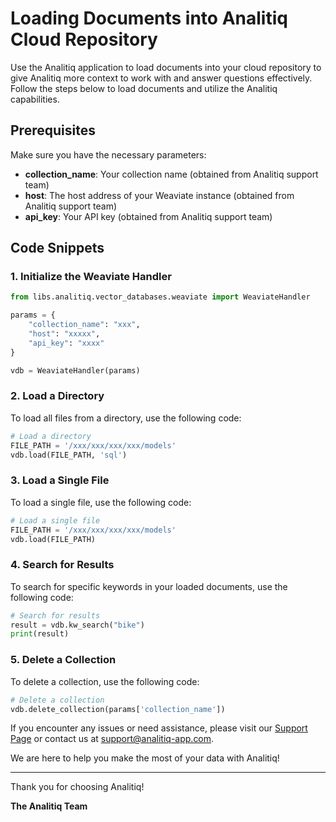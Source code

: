 
# Loading Documents into Analitiq Cloud Repository

Use the Analitiq application to load documents into your cloud repository to give Analitiq more context to work with and answer questions effectively. Follow the steps below to load documents and utilize the Analitiq capabilities.

## Prerequisites

Make sure you have the necessary parameters:
- **collection_name**: Your collection name (obtained from Analitiq support team)
- **host**: The host address of your Weaviate instance (obtained from Analitiq support team)
- **api_key**: Your API key (obtained from Analitiq support team)

## Code Snippets

### 1. Initialize the Weaviate Handler

```python
from libs.analitiq.vector_databases.weaviate import WeaviateHandler

params = {
    "collection_name": "xxx",
    "host": "xxxxx",
    "api_key": "xxxx"
}

vdb = WeaviateHandler(params)
```

### 2. Load a Directory

To load all files from a directory, use the following code:

```python
# Load a directory
FILE_PATH = '/xxx/xxx/xxx/xxx/models'
vdb.load(FILE_PATH, 'sql')
```

### 3. Load a Single File

To load a single file, use the following code:

```python
# Load a single file
FILE_PATH = '/xxx/xxx/xxx/xxx/models'
vdb.load(FILE_PATH)
```

### 4. Search for Results

To search for specific keywords in your loaded documents, use the following code:

```python
# Search for results
result = vdb.kw_search("bike")
print(result)
```

### 5. Delete a Collection

To delete a collection, use the following code:

```python
# Delete a collection
vdb.delete_collection(params['collection_name'])
```

If you encounter any issues or need assistance, please visit our [Support Page](https://analitiq-app.com/support) or contact us at support@analitiq-app.com.

We are here to help you make the most of your data with Analitiq!

---

Thank you for choosing Analitiq!

**The Analitiq Team**
